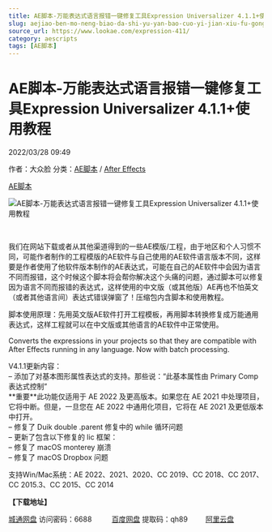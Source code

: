 ```yaml
---
title: AE脚本-万能表达式语言报错一键修复工具Expression Universalizer 4.1.1+使用教程
slug: aejiao-ben-mo-neng-biao-da-shi-yu-yan-bao-cuo-yi-jian-xiu-fu-gong-ju-expression-universalizer-4-1-1-shi-yong-jiao-cheng
source_url: https://www.lookae.com/expression-411/
category: aescripts
tags: [AE脚本]
---
```

# AE脚本-万能表达式语言报错一键修复工具Expression Universalizer 4.1.1+使用教程

2022/03/28 09:49

作者：大众脸
分类：[AE脚本](https://www.lookae.com/after-effects/aescripts/) / [After Effects](https://www.lookae.com/after-effects/)

[AE脚本](https://www.lookae.com/tag/ae%e8%84%9a%e6%9c%ac/)

![AE脚本-万能表达式语言报错一键修复工具Expression Universalizer 4.1.1+使用教程](https://www.lookae.com/wp-content/uploads/2020/09/ExpressionUniversalizer.jpg "AE脚本-万能表达式语言报错一键修复工具Expression Universalizer 4.1.1+使用教程-LookAE.com")

[﻿﻿﻿](https://cloud.video.taobao.com//play/u/705956171/p/1/e/6/t/1/50032760914.mp4)

我们在网站下载或者从其他渠道得到的一些AE模版/工程，由于地区和个人习惯不同，可能作者制作的工程模版的AE软件与自己使用的AE软件语言版本不同，这样要是作者使用了他软件版本制作的AE表达式，可能在自己的AE软件中会因为语言不同而报错，这个时候这个脚本将会帮你解决这个头痛的问题，通过脚本可以修复因为语言不同而报错的表达式，这样使用的中文版（或其他版）AE再也不怕英文（或者其他语言间）表达式错误弹窗了！压缩包内含脚本和使用教程。

脚本使用原理：先用英文版AE软件打开工程模板，再用脚本转换修复成万能通用表达式，这样工程就可以在中文版或其他语言的AE软件中正常使用。

Converts the expressions in your projects so that they are compatible with After Effects running in any language. Now with batch processing.

V4.1.1更新内容：  
– 添加了对基本图形属性表达式的支持。那些说：“此基本属性由 Primary Comp 表达式控制”  
\*\*重要\*\*此功能仅适用于 AE 2022 及更高版本。如果您在 AE 2021 中处理项目，它将中断。但是，一旦您在 AE 2022 中通用化项目，它将在 AE 2021 及更低版本中打开。  
– 修复了 Duik double .parent 修复中的 while 循环问题  
– 更新了包含以下修复的 lic 框架：  
– 修复了 macOS monterey 崩溃  
– 修复了 macOS Dropbox 问题

支持Win/Mac系统：AE 2022、2021、2020、CC 2019、CC 2018、CC 2017、CC 2015.3、CC 2015、CC 2014

**【下载地址】**

[城通网盘](https://url70.ctfile.com/f/2827370-560982281-2de9cd) 访问密码：6688          [百度网盘](https://pan.baidu.com/s/1G06cwOUuHvmkSWGP5UtwbQ?pwd=qh89) 提取码：qh89         [阿里云盘](https://www.aliyundrive.com/s/iQbbyUa7Dpx)
